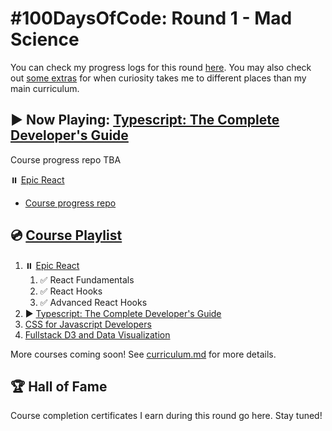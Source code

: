 # #100DaysOfCode: Round 1 - Mad Science

You can check my progress logs for this round [here](log.md). You may also check out [some extras](log-extra.md) for when curiosity takes me to different places than my main curriculum.

## ▶️ Now Playing: [Typescript: The Complete Developer's Guide](https://www.udemy.com/course/typescript-the-complete-developers-guide/)

Course progress repo TBA

⏸️ [Epic React](https://epicreact.dev/)

- [Course progress repo](https://github.com/Insidiae/epic-react-checkpoints)

## 💿 [Course Playlist](curriculum.md)

1. ⏸️ [Epic React](https://epicreact.dev/)
   1. ✅ React Fundamentals
   2. ✅ React Hooks
   3. ✅ Advanced React Hooks
2. ▶️ [Typescript: The Complete Developer's Guide](https://www.udemy.com/course/typescript-the-complete-developers-guide/)
3. [CSS for Javascript Developers](https://css-for-js.dev/)
4. [Fullstack D3 and Data Visualization](https://www.newline.co/fullstack-d3)

More courses coming soon! See [curriculum.md](curriculum.md) for more details.

## 🏆 Hall of Fame

Course completion certificates I earn during this round go here. Stay tuned!
